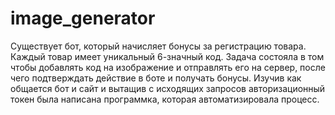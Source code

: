 # image_generator

Существует бот, который начисляет бонусы за регистрацию товара.
Каждый товар имеет уникальный 6-значный код.
Задача состояла в том чтобы добавлять код на изображение и отправлять его 
на сервер, после чего подтверждать действие в боте и получать бонусы. 
Изучив как общается бот и сайт и вытащив с исходящих запросов авторизационный токен 
была написана программка, которая автоматизировала процесс.
